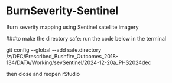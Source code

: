 # BurnSeverity-Sentinel
Burn severity mapping using Sentinel satellite imagery

###to make the directory safe:
run the code below in the terminal

git config --global --add safe.directory /z/DEC/Prescribed_Bushfire_Outcomes_2018-134/DATA/Working/sevSentinel/2024-12-20a_PHS2024dec

then close and reopen rStudio
